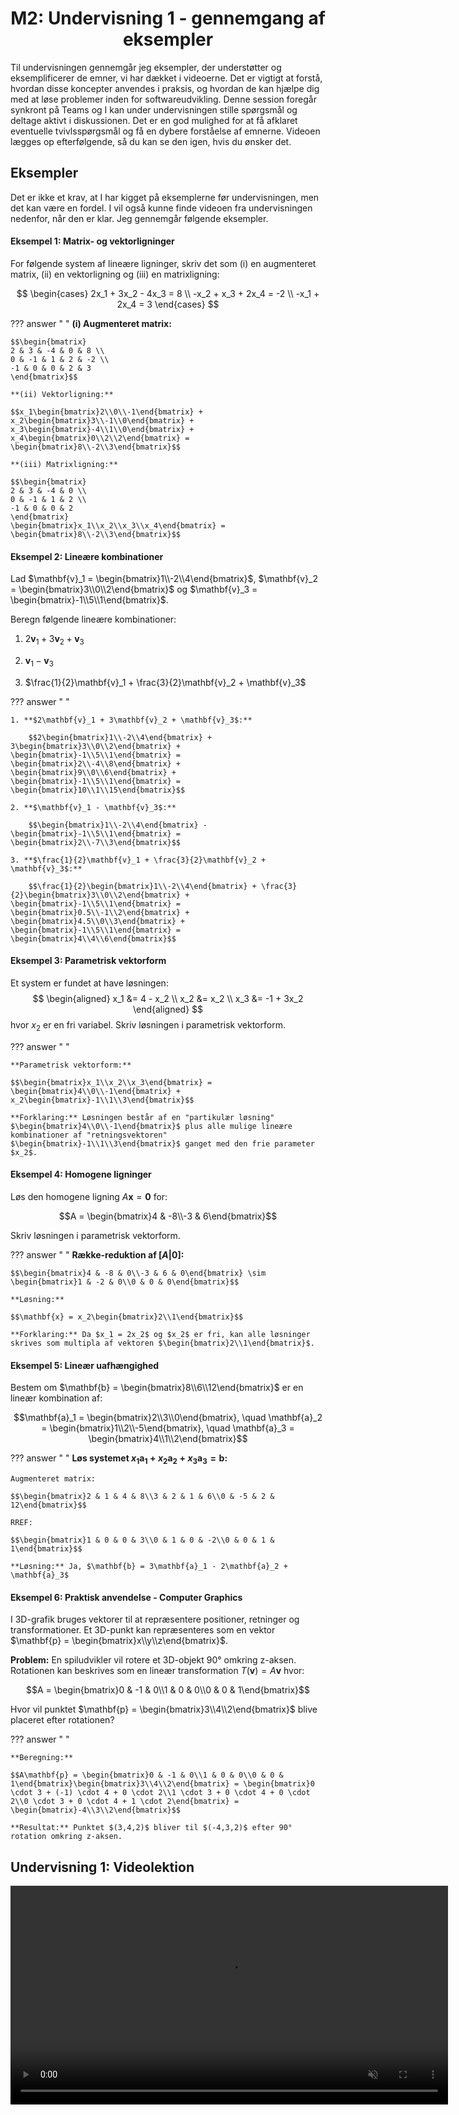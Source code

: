 <h1 align="center">M2: Undervisning 1 - gennemgang af eksempler</h1>

Til undervisningen gennemgår jeg eksempler, der understøtter og eksemplificerer de emner, vi har dækket i videoerne. Det er vigtigt at forstå, hvordan disse koncepter anvendes i praksis, og hvordan de kan hjælpe dig med at løse problemer inden for softwareudvikling. Denne session foregår synkront på Teams og I kan under undervisningen stille spørgsmål og deltage aktivt i diskussionen. Det er en god mulighed for at få afklaret eventuelle tvivlsspørgsmål og få en dybere forståelse af emnerne. Videoen lægges op efterfølgende, så du kan se den igen, hvis du ønsker det.

## Eksempler

Det er ikke et krav, at I har kigget på eksemplerne før undervisningen, men det kan være en fordel. I vil også kunne finde videoen fra undervisningen nedenfor, når den er klar. Jeg gennemgår følgende eksempler.

<style>
body[data-md-color-scheme] .md-content ol       { list-style-type: lower-alpha; }
body[data-md-color-scheme] .md-content ol li    { padding-left: 10px; }
</style>

#### Eksempel 1: Matrix- og vektorligninger

For følgende system af lineære ligninger, skriv det som (i) en augmenteret matrix, (ii) en vektorligning og (iii) en matrixligning:

$$
\begin{cases}
2x_1 + 3x_2 - 4x_3 = 8 \\
-x_2 + x_3 + 2x_4 = -2 \\
-x_1 + 2x_4 = 3
\end{cases}
$$

??? answer "&nbsp;"
    **(i) Augmenteret matrix:**

    $$\begin{bmatrix}
    2 & 3 & -4 & 0 & 8 \\
    0 & -1 & 1 & 2 & -2 \\
    -1 & 0 & 0 & 2 & 3
    \end{bmatrix}$$

    **(ii) Vektorligning:**

    $$x_1\begin{bmatrix}2\\0\\-1\end{bmatrix} + x_2\begin{bmatrix}3\\-1\\0\end{bmatrix} + x_3\begin{bmatrix}-4\\1\\0\end{bmatrix} + x_4\begin{bmatrix}0\\2\\2\end{bmatrix} = \begin{bmatrix}8\\-2\\3\end{bmatrix}$$

    **(iii) Matrixligning:**

    $$\begin{bmatrix}
    2 & 3 & -4 & 0 \\
    0 & -1 & 1 & 2 \\
    -1 & 0 & 0 & 2
    \end{bmatrix}
    \begin{bmatrix}x_1\\x_2\\x_3\\x_4\end{bmatrix} = \begin{bmatrix}8\\-2\\3\end{bmatrix}$$

#### Eksempel 2: Lineære kombinationer

Lad $\mathbf{v}_1 = \begin{bmatrix}1\\-2\\4\end{bmatrix}$, $\mathbf{v}_2 = \begin{bmatrix}3\\0\\2\end{bmatrix}$ og $\mathbf{v}_3 = \begin{bmatrix}-1\\5\\1\end{bmatrix}$.

Beregn følgende lineære kombinationer:

1. $2\mathbf{v}_1 + 3\mathbf{v}_2 + \mathbf{v}_3$

2. $\mathbf{v}_1 - \mathbf{v}_3$

3. $\frac{1}{2}\mathbf{v}_1 + \frac{3}{2}\mathbf{v}_2 + \mathbf{v}_3$

??? answer "&nbsp;"

    1. **$2\mathbf{v}_1 + 3\mathbf{v}_2 + \mathbf{v}_3$:**

        $$2\begin{bmatrix}1\\-2\\4\end{bmatrix} + 3\begin{bmatrix}3\\0\\2\end{bmatrix} + \begin{bmatrix}-1\\5\\1\end{bmatrix} = \begin{bmatrix}2\\-4\\8\end{bmatrix} + \begin{bmatrix}9\\0\\6\end{bmatrix} + \begin{bmatrix}-1\\5\\1\end{bmatrix} = \begin{bmatrix}10\\1\\15\end{bmatrix}$$

    2. **$\mathbf{v}_1 - \mathbf{v}_3$:**

        $$\begin{bmatrix}1\\-2\\4\end{bmatrix} - \begin{bmatrix}-1\\5\\1\end{bmatrix} = \begin{bmatrix}2\\-7\\3\end{bmatrix}$$

    3. **$\frac{1}{2}\mathbf{v}_1 + \frac{3}{2}\mathbf{v}_2 + \mathbf{v}_3$:**

        $$\frac{1}{2}\begin{bmatrix}1\\-2\\4\end{bmatrix} + \frac{3}{2}\begin{bmatrix}3\\0\\2\end{bmatrix} + \begin{bmatrix}-1\\5\\1\end{bmatrix} = \begin{bmatrix}0.5\\-1\\2\end{bmatrix} + \begin{bmatrix}4.5\\0\\3\end{bmatrix} + \begin{bmatrix}-1\\5\\1\end{bmatrix} = \begin{bmatrix}4\\4\\6\end{bmatrix}$$

#### Eksempel 3: Parametrisk vektorform

Et system er fundet at have løsningen:
$$
\begin{aligned}
x_1 &= 4 - x_2 \\
x_2 &= x_2 \\
x_3 &= -1 + 3x_2
\end{aligned}
$$
hvor $x_2$ er en fri variabel. Skriv løsningen i parametrisk vektorform.

??? answer "&nbsp;"

    **Parametrisk vektorform:**

    $$\begin{bmatrix}x_1\\x_2\\x_3\end{bmatrix} = \begin{bmatrix}4\\0\\-1\end{bmatrix} + x_2\begin{bmatrix}-1\\1\\3\end{bmatrix}$$

    **Forklaring:** Løsningen består af en "partikulær løsning" $\begin{bmatrix}4\\0\\-1\end{bmatrix}$ plus alle mulige lineære kombinationer af "retningsvektoren" $\begin{bmatrix}-1\\1\\3\end{bmatrix}$ ganget med den frie parameter $x_2$.

#### Eksempel 4: Homogene ligninger

Løs den homogene ligning $A\mathbf{x} = \mathbf{0}$ for:

$$A = \begin{bmatrix}4 & -8\\-3 & 6\end{bmatrix}$$

Skriv løsningen i parametrisk vektorform.

??? answer "&nbsp;"
    **Række-reduktion af $[A|\mathbf{0}]$:**

    $$\begin{bmatrix}4 & -8 & 0\\-3 & 6 & 0\end{bmatrix} \sim \begin{bmatrix}1 & -2 & 0\\0 & 0 & 0\end{bmatrix}$$

    **Løsning:**

    $$\mathbf{x} = x_2\begin{bmatrix}2\\1\end{bmatrix}$$

    **Forklaring:** Da $x_1 = 2x_2$ og $x_2$ er fri, kan alle løsninger skrives som multipla af vektoren $\begin{bmatrix}2\\1\end{bmatrix}$.

#### Eksempel 5: Lineær uafhængighed

Bestem om $\mathbf{b} = \begin{bmatrix}8\\6\\12\end{bmatrix}$ er en lineær kombination af:

$$\mathbf{a}_1 = \begin{bmatrix}2\\3\\0\end{bmatrix}, \quad \mathbf{a}_2 = \begin{bmatrix}1\\2\\-5\end{bmatrix}, \quad \mathbf{a}_3 = \begin{bmatrix}4\\1\\2\end{bmatrix}$$

??? answer "&nbsp;"
    **Løs systemet $x_1\mathbf{a}_1 + x_2\mathbf{a}_2 + x_3\mathbf{a}_3 = \mathbf{b}$:**

    Augmenteret matrix:

    $$\begin{bmatrix}2 & 1 & 4 & 8\\3 & 2 & 1 & 6\\0 & -5 & 2 & 12\end{bmatrix}$$

    RREF:

    $$\begin{bmatrix}1 & 0 & 0 & 3\\0 & 1 & 0 & -2\\0 & 0 & 1 & 1\end{bmatrix}$$

    **Løsning:** Ja, $\mathbf{b} = 3\mathbf{a}_1 - 2\mathbf{a}_2 + \mathbf{a}_3$

#### Eksempel 6: Praktisk anvendelse - Computer Graphics

I 3D-grafik bruges vektorer til at repræsentere positioner, retninger og transformationer. Et 3D-punkt kan repræsenteres som en vektor $\mathbf{p} = \begin{bmatrix}x\\y\\z\end{bmatrix}$.

**Problem:** En spiludvikler vil rotere et 3D-objekt 90° omkring z-aksen. Rotationen kan beskrives som en lineær transformation $T(\mathbf{v}) = A\mathbf{v}$ hvor:

$$A = \begin{bmatrix}0 & -1 & 0\\1 & 0 & 0\\0 & 0 & 1\end{bmatrix}$$

Hvor vil punktet $\mathbf{p} = \begin{bmatrix}3\\4\\2\end{bmatrix}$ blive placeret efter rotationen?

??? answer "&nbsp;"

    **Beregning:**

    $$A\mathbf{p} = \begin{bmatrix}0 & -1 & 0\\1 & 0 & 0\\0 & 0 & 1\end{bmatrix}\begin{bmatrix}3\\4\\2\end{bmatrix} = \begin{bmatrix}0 \cdot 3 + (-1) \cdot 4 + 0 \cdot 2\\1 \cdot 3 + 0 \cdot 4 + 0 \cdot 2\\0 \cdot 3 + 0 \cdot 4 + 1 \cdot 2\end{bmatrix} = \begin{bmatrix}-4\\3\\2\end{bmatrix}$$

    **Resultat:** Punktet $(3,4,2)$ bliver til $(-4,3,2)$ efter 90° rotation omkring z-aksen.

## Undervisning 1: Videolektion

<p align="center">
    <video width="700" autoplay loop muted controls playsinline preload="metadata">
        <source src="/MSE1_DK_25/figures/comingsoon.mp4" type="video/mp4">
        Your browser does not support the video tag.
    </video>
</p>
